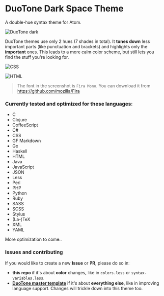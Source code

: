 # DuoTone Dark Space Theme

A double-hue syntax theme for Atom.

<img alt="DuoTone dark" sizes="272px"
  src="https://cloud.githubusercontent.com/assets/378023/11934243/53697252-a844-11e5-9eed-32ca86a732a4.png"
  srcset="https://cloud.githubusercontent.com/assets/378023/11934242/5368cb0e-a844-11e5-95b2-66769fcaf8c8.png 544w">

DuoTone themes use only 2 hues (7 shades in total). It __tones down__ less important parts (like punctuation and brackets) and highlights only the __important__ ones. This leads to a more calm color scheme, but still lets you find the stuff you're looking for.

<img alt="CSS" sizes="780px"
  src="https://cloud.githubusercontent.com/assets/378023/11934239/5364ac72-a844-11e5-9891-e3d00fb135c1.png"
  srcset="https://cloud.githubusercontent.com/assets/378023/11934240/5366958c-a844-11e5-8b28-33d103b2963f.png 1560w">

<img alt="HTML" sizes="780px"
  src="https://cloud.githubusercontent.com/assets/378023/11934244/536d4c88-a844-11e5-8728-023b31468b9e.png"
  srcset="https://cloud.githubusercontent.com/assets/378023/11934241/53683892-a844-11e5-9207-490f408043ec.png 1560w">

> The font in the screenshot is `Fira Mono`. You can download it from https://github.com/mozilla/Fira


### Currently tested and optimized for these languages:

- C
- Clojure
- CoffeeScript
- C#
- CSS
- GF Markdown
- Go
- Haskell
- HTML
- Java
- JavaScript
- JSON
- Less
- Perl
- PHP
- Python
- Ruby
- SASS
- SCSS
- Stylus
- (La-)TeX
- XML
- YAML

More optimization to come..

### Issues and contributing

If you would like to create a new __Issue__ or __PR__, please do so in:

- __this repo__ if it's about __color__ changes, like in `colors.less` or `syntax-variables.less`.
- __[DuoTone master template](https://github.com/simurai/duotone-syntax)__ if it's about __everything else__, like in improving language support. Changes will trickle down into this theme too.
